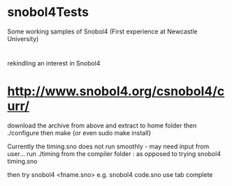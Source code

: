 # snobol4Tests
Some working samples of Snobol4 (First experience at Newcastle University)
#
rekindling an interest in Snobol4 

# http://www.snobol4.org/csnobol4/curr/

download the archive from above and extract to home folder
then ./configure
then make  {or even sudo make install}

Currently the timing.sno does not run smoothly - may need input from user...
run ./timing from the compiler folder : as opposed to trying snobol4 timing.sno   

then try snobol4 <fname.sno>
 e.g. snobol4 code.sno      use tab complete 

